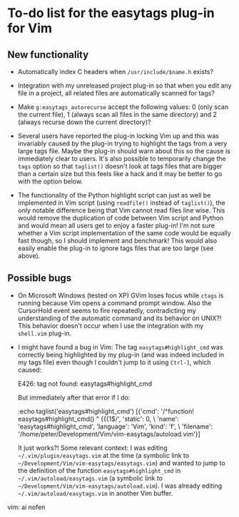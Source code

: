 # To-do list for the easytags plug-in for Vim

## New functionality

 * Automatically index C headers when `/usr/include/$name.h` exists?

 * Integration with my unreleased project plug-in so that when you edit any file in a project, all related files are automatically scanned for tags?

 * Make `g:easytags_autorecurse` accept the following values: 0 (only scan the current file), 1 (always scan all files in the same directory) and 2 (always recurse down the current directory)?

 * Several users have reported the plug-in locking Vim up and this was invariably caused by the plug-in trying to highlight the tags from a very large tags file. Maybe the plug-in should warn about this so the cause is immediately clear to users. It's also possible to temporarily change the `tags` option so that `taglist()` doesn't look at tags files that are bigger than a certain size but this feels like a hack and it may be better to go with the option below.
 
 * The functionality of the Python highlight script can just as well be implemented in Vim script (using `readfile()` instead of `taglist()`), the only notable difference being that Vim cannot read files line wise. This would remove the duplication of code between Vim script and Python and would mean all users get to enjoy a faster plug-in! I'm not sure whether a Vim script implementation of the same code would be equally fast though, so I should implement and benchmark! This would also easily enable the plug-in to ignore tags files that are too large (see above).

## Possible bugs

 * On Microsoft Windows (tested on XP) GVim loses focus while `ctags` is running because Vim opens a command prompt window. Also the CursorHold event seems to fire repeatedly, contradicting my understanding of the automatic command and its behavior on UNIX?! This behavior doesn't occur when I use the integration with my `shell.vim` plug-in.

 * I might have found a bug in Vim: The tag `easytags#highlight_cmd` was correctly being highlighted by my plug-in (and was indeed included in my tags file) even though I couldn't jump to it using `Ctrl-]`, which caused:

    E426: tag not found: easytags#highlight_cmd

   But immediately after that error if I do:

    :echo taglist('easytags#highlight_cmd')
    [{'cmd': '/^function! easytags#highlight_cmd() " {{{1$/', 'static': 0,
    \ 'name': 'easytags#highlight_cmd', 'language': 'Vim', 'kind': 'f',
    \ 'filename': '/home/peter/Development/Vim/vim-easytags/autoload.vim'}]

   It just works?! Some relevant context: I was editing `~/.vim/plugin/easytags.vim` at the time (a symbolic link to `~/Development/Vim/vim-easytags/easytags.vim`) and wanted to jump to the definition of the function `easytags#highlight_cmd` in `~/.vim/autoload/easytags.vim` (a symbolic link to `~/Development/Vim/vim-easytags/autoload.vim`). I was already editing `~/.vim/autoload/easytags.vim` in another Vim buffer.

vim: ai nofen
